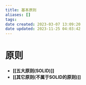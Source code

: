 ```yaml
---
title: 基本原则
aliases: []
tags: 
date created: 2023-03-07 13:09:20
date updated: 2023-11-25 04:03:42
---
```


# 原则

- **[[五大原则(SOLID)]]**
- **[[其它原则(不属于SOLID的原则)]]**


